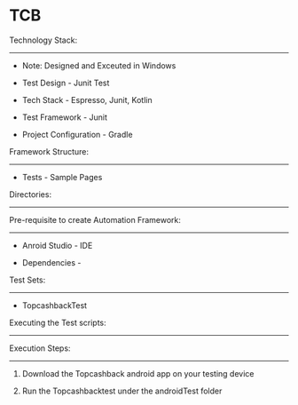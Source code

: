 # TCB
Technology Stack:

-----------------

- Note: Designed and Exceuted in Windows



- Test Design - Junit Test


- Tech Stack - Espresso, Junit, Kotlin



- Test Framework - Junit



- Project Configuration - Gradle




Framework Structure:

----------------------


- Tests - Sample Pages


Directories:

------------



Pre-requisite to create Automation Framework:

----------------------------------------------


- Anroid Studio - IDE


- Dependencies -



Test Sets:

-----------

- TopcashbackTest


Executing the Test scripts:

---------------------------


Execution Steps:

----------------



1. Download the Topcashback android app on your testing device

2. Run the Topcashbacktest under the androidTest folder

